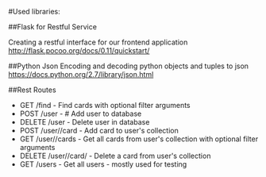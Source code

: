 #Used libraries:

##Flask for Restful Service

Creating a restful interface for our frontend application
http://flask.pocoo.org/docs/0.11/quickstart/

##Python Json
Encoding and decoding python objects and tuples to json
https://docs.python.org/2.7/library/json.html

##Rest Routes
* GET /find - Find cards with optional filter arguments
* POST /user - # Add user to database
* DELETE /user - Delete user in database
* POST /user/<username>/card - Add card to user's collection
* GET /user/<username>/cards - Get all cards from user's collection with optional filter arguments
* DELETE /user/<username>/card/<cardname> - Delete a card from user's collection
* GET /users - Get all users - mostly used for testing
